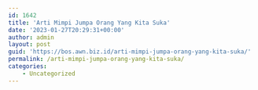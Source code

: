 ```yaml
---
id: 1642
title: 'Arti Mimpi Jumpa Orang Yang Kita Suka'
date: '2023-01-27T20:29:31+00:00'
author: admin
layout: post
guid: 'https://bos.awn.biz.id/arti-mimpi-jumpa-orang-yang-kita-suka/'
permalink: /arti-mimpi-jumpa-orang-yang-kita-suka/
categories:
    - Uncategorized
---
```


